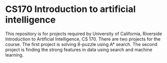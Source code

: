# CS170 Introduction to artificial intelligence
This repository is for projects required by University of California, Riverside Introduction to Artificial Intelligence, CS 170. There are two projects for the course. The first project is solving 8-puzzle using A* search. The second project is finding the strong features in data using search and machine learning.

